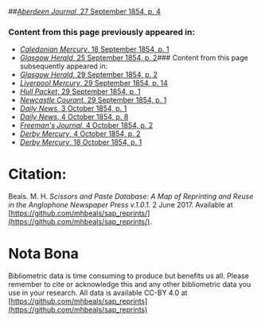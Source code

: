 ##[*Aberdeen Journal*, 27 September 1854, p. 4](https://mhbeals.github.io/sap_html/Aberdeen-Journal/Aberdeen-Journal-27-September-1854-p-4)

### Content from this page previously appeared in:
+ [*Caledonian Mercury*, 18 September 1854, p. 1](https://mhbeals.github.io/sap_html/Caledonian-Mercury/Caledonian-Mercury-18-September-1854-p-1)
+ [*Glasgow Herald*, 25 September 1854, p. 2](https://mhbeals.github.io/sap_html/Glasgow-Herald/Glasgow-Herald-25-September-1854-p-2)### Content from this page subsequently appeared in:
+ [*Glasgow Herald*, 29 September 1854, p. 2](https://mhbeals.github.io/sap_html/Glasgow-Herald/Glasgow-Herald-29-September-1854-p-2)
+ [*Liverpool Mercury*, 29 September 1854, p. 14](https://mhbeals.github.io/sap_html/Liverpool-Mercury/Liverpool-Mercury-29-September-1854-p-14)
+ [*Hull Packet*, 29 September 1854, p. 1](https://mhbeals.github.io/sap_html/Hull-Packet/Hull-Packet-29-September-1854-p-1)
+ [*Newcastle Courant*, 29 September 1854, p. 1](https://mhbeals.github.io/sap_html/Newcastle-Courant/Newcastle-Courant-29-September-1854-p-1)
+ [*Daily News*, 3 October 1854, p. 1](https://mhbeals.github.io/sap_html/Daily-News/Daily-News-3-October-1854-p-1)
+ [*Daily News*, 4 October 1854, p. 8](https://mhbeals.github.io/sap_html/Daily-News/Daily-News-4-October-1854-p-8)
+ [*Freeman's Journal*, 4 October 1854, p. 2](https://mhbeals.github.io/sap_html/Freeman's-Journal/Freeman's-Journal-4-October-1854-p-2)
+ [*Derby Mercury*, 4 October 1854, p. 2](https://mhbeals.github.io/sap_html/Derby-Mercury/Derby-Mercury-4-October-1854-p-2)
+ [*Derby Mercury*, 18 October 1854, p. 1](https://mhbeals.github.io/sap_html/Derby-Mercury/Derby-Mercury-18-October-1854-p-1)
                    
# Citation: 

Beals. M. H. *Scissors and Paste Database: A Map of Reprinting and Reuse in the Anglophone Newspaper Press v.1.0.1.* 2 June 2017. Available at [https://github.com/mhbeals/sap_reprints/](https://github.com/mhbeals/sap_reprints/). 
                    
# Nota Bona

Bibliometric data is time consuming to produce but benefits us all. Please remember to cite or acknowledge this and any other bibliometric data you use in your research. All data is available CC-BY 4.0 at [https://github.com/mhbeals/sap_reprints](https://github.com/mhbeals/sap_reprints)